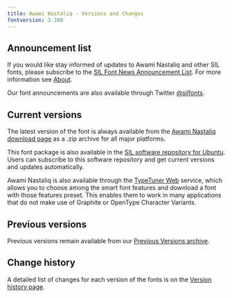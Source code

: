 ```yaml
---
title: Awami Nastaliq - Versions and Changes
fontversion: 3.100
---
```


## Announcement list

If you would like stay informed of updates to Awami Nastaliq and other SIL fonts, please subscribe to the [SIL Font News Announcement List](https://groups.google.com/a/groups.sil.org/forum/#!forum/sil-font-news). For more information see [About](about.md).

Our font announcements are also available through Twitter [@silfonts](https://twitter.com/silfonts).

## Current versions

The latest version of the font is always available from the [Awami Nastaliq download page](https://software.sil.org/awami/download/) as a .zip archive for all major platforms.

This font package is also available in the [SIL software repository for Ubuntu](https://packages.sil.org/). Users can subscribe to this software repository and get current versions and updates automatically.

Awami Nastaliq is also available through the [TypeTuner Web](https://scripts.sil.org/ttw/fonts2go.cgi) service, which allows you to choose among the smart font features and download a font with those features preset. This enables them to work in many applications that do not make use of Graphite or OpenType Character Variants.

## Previous versions

Previous versions remain available from our [Previous Versions archive](https://software.sil.org/awami/download/previous-versions).

## Change history

A detailed list of changes for each version of the fonts is on the [Version history page](history.md).
